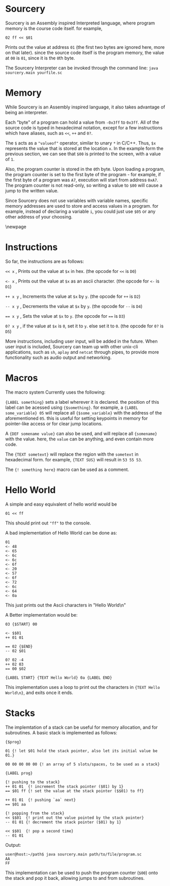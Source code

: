 # Sourcery

Sourcery is an Assembly inspired Interpreted language, where program memory is the course code itself. for example,

```
02 ff << $01
```
Prints out the value at address `01` (the first two bytes are ignored here, more on that later). since the source code itself is the program memory, the value at `00` is `01`, since it is the `0`th byte.

The Sourcery Interpreter can be invoked through the command line: `java sourcery.main yourfile.sc`

# Memory

While Sourcery is an Assembly inspired language, it also takes advantage of being an interpreter.

Each "byte" of a program can hold a value from `-0x3ff` to `0x3ff`. All of the source code is typed in hexadecimal notation, except for a few instructions which have aliases, such as `<<`, `++` and `0?`.

The `$` acts as a `"valueof"` operator, similar to unary `*` in C/C++. Thus, `$x` represents the value that is stored at the location `x`. In the example form the previous section, we can see that `$00` is printed to the screen, with a value of `1`.

Also, the program counter is stored in the `0`th byte. Upon loading a program, the program counter is set to the first byte of the program - for example, if the first byte of a program was `A7`, execution will start from address `0xA7`. The program counter is not read-only, so writing a value to `$00` will cause a jump to the written value.

Since Sourcery does not use variables with variable names, specific memory addresses are used to store and access values in a program. for example, instead of declaring a variable `i`, you could just use `$05` or any other address of your choosing.

\newpage
# Instructions

So far, the instructions are as follows:

`<< x` , Prints out the value at `$x` in hex. (the opcode for `<<` is `D0`)

`<- x` , Prints out the value at `$x` as an ascii character.  (the opcode for `<-` is `D1`)

`++ x y` , Increments the value at `$x` by `y`.  (the opcode for `++` is `D2`)

`-- x y` , Decrements the value at `$x` by `y`.  (the opcode for `--` is `D4`)

`== x y` , Sets the value at `$x` to `y`.  (the opcode for `==` is `D3`)

`0? x y` , if the value at `$x` is `0`, set it to `y`. else set it to `0`.   (the opcode for `0?` is `D5`)

More instructions, including user input, will be added in the future. When user input is included, Sourcery can team up with other unix-cli applications, such as `sh`, `aplay` and `netcat` through pipes, to provide more functionality such as audio output and networking.

# Macros

The macro system Currently uses the following:

`{LABEL something}` sets a label wherever it is declared. the position of this label can be acessed using `{$something}`.
for example, a `{LABEL some_variable} 05` will replace all `{$some_variable}` with the address of the aforementioned `05`. this is useful for setting keypoints in memory for pointer-like access or for clear jump locations.

A `{DEF somename value}` can also be used, and will replace all `{somename}` with the value. here, the `value` can be anything, and even contain more code.

The `{TEXT sometext}` will replace the region with the `sometext` in hexadecimal form. for example, `{TEXT SUS}` will result in `53 55 53`.

The `{! something here}` macro can be used as a comment.

# Hello World

A simple and easy equivalent of hello world would be
```
01 << ff
```
This should print out `"ff"` to the console.

A bad implementation of Hello World can be done as:
```
01
<- 48
<- 65
<- 6c
<- 6c
<- 6f
<- 20
<- 57
<- 6f
<- 72
<- 6c
<- 64
<- 0a
```
This just prints out the Ascii characters in "Hello World\\n"


A Better implementation would be:
```
03 {$START} 00

<- $$01
++ 01 01

== 02 {$END}
-- 02 $01

0? 02 -4
++ 02 03
== 00 $02

{LABEL START} {TEXT Hello World} 0a {LABEL END}
```
This implementation uses a loop to print out the characters in `{TEXT Hello World\n}`, and exits once it ends.

# Stacks

The implemtation of a stack can be useful for memory allocation, and for subroutines.
A basic stack is implemented as follows:
```
{$prog}

01 {! let $01 hold the stack pointer, also let its initial value be 01.}

00 00 00 00 00 {! an array of 5 slots/spaces, to be used as a stack}

{LABEL prog}

{! pushing to the stack}
++ 01 01  {! increment the stack pointer ($01) by 1}
== $01 ff {! set the value at the stack pointer ($$01) to ff}

++ 01 01  {! pushing `aa` next}
== $01 aa

{! popping from the stack}
<< $$01  {! print out the value pointed by the stack pointer}
-- 01 01 {! decrement the stack pointer ($01) by 1}

<< $$01  {! pop a second time}
-- 01 01
```

Output:
```
user@host:~/path$ java sourcery.main path/to/file/program.sc
AA
FF
```

This implementation can be used to push the program counter (`$00`) onto the stack and pop it back, allowing jumps to and from subroutines.

